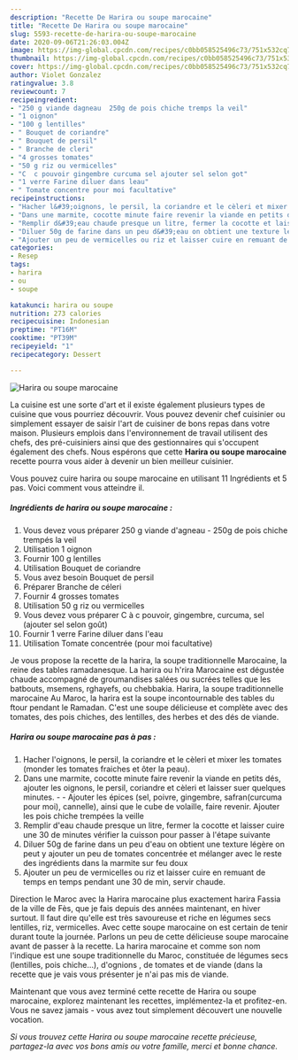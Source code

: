 ```yaml
---
description: "Recette De Harira ou soupe marocaine"
title: "Recette De Harira ou soupe marocaine"
slug: 5593-recette-de-harira-ou-soupe-marocaine
date: 2020-09-06T21:26:03.004Z
image: https://img-global.cpcdn.com/recipes/c0bb058525496c73/751x532cq70/harira-ou-soupe-marocaine-photo-principale-de-la-recette.jpg
thumbnail: https://img-global.cpcdn.com/recipes/c0bb058525496c73/751x532cq70/harira-ou-soupe-marocaine-photo-principale-de-la-recette.jpg
cover: https://img-global.cpcdn.com/recipes/c0bb058525496c73/751x532cq70/harira-ou-soupe-marocaine-photo-principale-de-la-recette.jpg
author: Violet Gonzalez
ratingvalue: 3.8
reviewcount: 7
recipeingredient:
- "250 g viande dagneau  250g de pois chiche tremps la veil"
- "1 oignon"
- "100 g lentilles"
- " Bouquet de coriandre"
- " Bouquet de persil"
- " Branche de cleri"
- "4 grosses tomates"
- "50 g riz ou vermicelles"
- "C  c pouvoir gingembre curcuma sel ajouter sel selon got"
- "1 verre Farine diluer dans leau"
- " Tomate concentre pour moi facultative"
recipeinstructions:
- "Hacher l&#39;oignons, le persil, la coriandre et le cèleri et mixer les tomates (monder les tomates fraiches et ôter la peau)."
- "Dans une marmite, cocotte minute faire revenir la viande en petits dés, ajouter les oignons, le persil, coriandre et cèleri et laisser suer quelques minutes.  Ajouter les épices (sel, poivre, gingembre, safran(curcuma pour moi), cannelle), ainsi que le cube de volaille, faire revenir. Ajouter les pois chiche trempées la veille"
- "Remplir d&#39;eau chaude presque un litre, fermer la cocotte et laisser cuire une 30 de minutes vérifier la cuisson pour passer à l&#39;étape suivante"
- "Diluer 50g de farine dans un peu d&#39;eau on obtient une texture légère on peut y ajouter un peu de tomates concentrée et mélanger avec le reste des ingrédients dans la marmite sur feu doux"
- "Ajouter un peu de vermicelles ou riz et laisser cuire en remuant de temps en temps pendant une 30 de min, servir chaude."
categories:
- Resep
tags:
- harira
- ou
- soupe

katakunci: harira ou soupe 
nutrition: 273 calories
recipecuisine: Indonesian
preptime: "PT16M"
cooktime: "PT39M"
recipeyield: "1"
recipecategory: Dessert

---
```



![Harira ou soupe marocaine](https://img-global.cpcdn.com/recipes/c0bb058525496c73/751x532cq70/harira-ou-soupe-marocaine-photo-principale-de-la-recette.jpg)

La cuisine est une sorte d'art et il existe également plusieurs types de cuisine que vous pourriez découvrir. Vous pouvez devenir chef cuisinier ou simplement essayer de saisir l'art de cuisiner de bons repas dans votre maison. Plusieurs emplois dans l'environnement de travail utilisent des chefs, des pré-cuisiniers ainsi que des gestionnaires qui s'occupent également des chefs. Nous espérons que cette <strong> Harira ou soupe marocaine </strong> recette pourra vous aider à devenir un bien meilleur cuisinier.

<!--inarticleads1-->

Vous pouvez cuire harira ou soupe marocaine en utilisant 11 Ingrédients et 5 pas. Voici comment vous atteindre il.

##### Ingrédients de harira ou soupe marocaine :

1. Vous devez vous préparer 250 g viande d&#39;agneau - 250g de pois chiche trempés la veil
1. Utilisation 1 oignon
1. Fournir 100 g lentilles
1. Utilisation  Bouquet de coriandre
1. Vous avez besoin  Bouquet de persil
1. Préparer  Branche de céleri
1. Fournir 4 grosses tomates
1. Utilisation 50 g riz ou vermicelles
1. Vous devez vous préparer C à c pouvoir, gingembre, curcuma, sel (ajouter sel selon goût)
1. Fournir 1 verre Farine diluer dans l&#39;eau
1. Utilisation  Tomate concentrée (pour moi facultative)


Je vous propose la recette de la harira, la soupe traditionnelle Marocaine, la reine des tables ramadanesque. La harira ou h&#39;rira Marocaine est dégustée chaude accompagné de groumandises salées ou sucrées telles que les batbouts, msemens, rghayefs, ou chebbakia. Harira, la soupe traditionnelle marocaine Au Maroc, la harira est la soupe incontournable des tables du ftour pendant le Ramadan. C&#39;est une soupe délicieuse et complète avec des tomates, des pois chiches, des lentilles, des herbes et des dés de viande. 

<!--inarticleads2-->

##### Harira ou soupe marocaine pas à pas :

1. Hacher l&#39;oignons, le persil, la coriandre et le cèleri et mixer les tomates (monder les tomates fraiches et ôter la peau).
1. Dans une marmite, cocotte minute faire revenir la viande en petits dés, ajouter les oignons, le persil, coriandre et cèleri et laisser suer quelques minutes. -  - Ajouter les épices (sel, poivre, gingembre, safran(curcuma pour moi), cannelle), ainsi que le cube de volaille, faire revenir. Ajouter les pois chiche trempées la veille
1. Remplir d&#39;eau chaude presque un litre, fermer la cocotte et laisser cuire une 30 de minutes vérifier la cuisson pour passer à l&#39;étape suivante
1. Diluer 50g de farine dans un peu d&#39;eau on obtient une texture légère on peut y ajouter un peu de tomates concentrée et mélanger avec le reste des ingrédients dans la marmite sur feu doux
1. Ajouter un peu de vermicelles ou riz et laisser cuire en remuant de temps en temps pendant une 30 de min, servir chaude.


Direction le Maroc avec la Harira marocaine plus exactement harira Fassia de la ville de Fès, que je fais depuis des années maintenant, en hiver surtout. Il faut dire qu&#39;elle est très savoureuse et riche en légumes secs lentilles, riz, vermicelles. Avec cette soupe marocaine on est certain de tenir durant toute la journée. Parlons un peu de cette délicieuse soupe marocaine avant de passer à la recette. La harira marocaine et comme son nom l&#39;indique est une soupe traditionnelle du Maroc, constituée de légumes secs (lentilles, pois chiche…), d&#39;ognions , de tomates et de viande (dans la recette que je vais vous présenter je n&#39;ai pas mis de viande. 

<!--inarticleads1-->

<p>
Maintenant que vous avez terminé cette recette de Harira ou soupe marocaine, explorez maintenant les recettes, implémentez-la et profitez-en. Vous ne savez jamais - vous avez tout simplement découvert une nouvelle vocation.
</p>

<p>
<i>Si vous trouvez cette Harira ou soupe marocaine recette précieuse, partagez-la avec vos bons amis ou votre famille, merci et bonne chance.</i>
</p>
